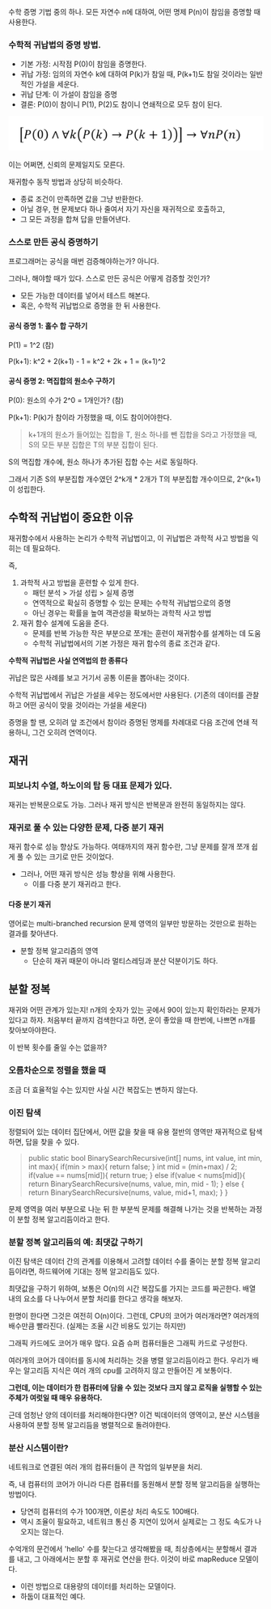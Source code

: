 수학 증명 기법 중의 하나.
모든 자연수 n에 대하여, 어떤 명제 P(n)이 참임을 증명할 때 사용한다.

### 수학적 귀납법의 증명 방법.
- 기본 가정: 시작점 P(0)이 참임을 증명한다.
- 귀납 가정: 임의의 자연수 k에 대하여 P(k)가 참일 때, P(k+1)도 참일 것이라는 일반적인 가설을 세운다.
- 귀납 단계: 이 가설이 참임을 증명
- 결론: P(0)이 참이니 P(1), P(2)도 참이니 연쇄적으로 모두 참이 된다. 

![img.png](img.png)

이는 어쩌면, 신뢰의 문제일지도 모른다.

재귀함수 동작 방법과 상당히 비슷하다. 

- 종료 조건이 만족하면 값을 그냥 반환한다.
- 아닐 경우, 현 문제보다 하나 줄여서 자기 자신을 재귀적으로 호출하고,
- 그 모든 과정을 합쳐 답을 만들어낸다.

### 스스로 만든 공식 증명하기
프로그래머는 공식을 매번 검증해야하는가? 아니다.

그러나, 해야할 때가 있다.
스스로 만든 공식은 어떻게 검증할 것인가?
- 모든 가능한 데이터를 넣어서 테스트 해본다. 
- 혹은, 수학적 귀납법으로 증명을 한 뒤 사용한다.

#### 공식 증명 1: 홀수 합 구하기
P(1) = 1^2 (참)

P(k+1): k^2 + 2(k+1) - 1 = k^2 + 2k + 1 = (k+1)^2
#### 공식 증명 2: 멱집합의 원소수 구하기
P(0): 원소의 수가 2^0 = 1개인가? (참)

P(k+1): P(k)가 참이라 가정했을 때, 이도 참이어야한다.
>k+1개의 원소가 들어있는 집합을 T, 원소 하나를 뺀 집합을 S라고 가정했을 때,
S의 모든 부분 집합은 T의 부분 집합이 된다.

S의 멱집합 개수에, 원소 하나가 추가된 집합 수는 서로 동일하다.

그래서 기존 S의 부분집합 개수였던 2^k개 * 2개가 T의 부분집합 개수이므로, 2^(k+1)이 성립한다.

## 수학적 귀납법이 중요한 이유
재귀함수에서 사용하는 논리가 수학적 귀납법이고, 이 귀납법은 과학적 사고 방법을 익히는 데 필요하다.

즉, 
1) 과학적 사고 방법을 훈련할 수 있게 한다.
   - 패턴 분석 > 가설 성립 > 실제 증명
   - 연역적으로 확실히 증명할 수 있는 문제는 수학적 귀납법으로의 증명
   - 아닌 경우는 확률을 높여 객관성을 확보하는 과학적 사고 방법
2) 재귀 함수 설계에 도움을 준다.
   - 문제를 반복 가능한 작은 부분으로 쪼개는 훈련이 재귀함수를 설계하는 데 도움
   - 수학적 귀납법에서의 기본 가정은 재귀 함수의 종료 조건과 같다.

**수학적 귀납법은 사실 연역법의 한 종류다**

귀납은 많은 사례를 보고 거기서 공통 이론을 뽑아내는 것이다. 

수학적 귀납법에서 귀납은 가설을 세우는 정도에서만 사용된다.
(기존의 데이터를 관찰하고 어떤 공식이 맞을 것이라는 가설을 세운다)

증명을 할 땐, 오히려 앞 조건에서 참이라 증명된 명제를 차례대로 다음 조건에 연쇄 적용하니, 그건 오히려 연역이다.

## 재귀
### 피보나치 수열, 하노이의 탑 등 대표 문제가 있다.
재귀는 반복문으로도 가능. 
그러나 재귀 방식은 반복문과 완전히 동일하지는 않다. 

### 재귀로 풀 수 있는 다양한 문제, 다중 분기 재귀
재귀 함수로 성능 향상도 가능하다.
여태까지의 재귀 함수란, 그냥 문제를 잘개 쪼개 쉽게 풀 수 있는 크기로 만든 것이었다.
- 그러나, 어떤 재귀 방식은 성능 향상을 위해 사용한다. 
  - 이를 다중 분기 재귀라고 한다.

#### 다중 분기 재귀
영어로는 multi-branched recursion
문제 영역의 일부만 방문하는 것만으로 원하는 결과를 찾아낸다.
- 분할 정복 알고리즘의 영역
  - 단순히 재귀 때문이 아니라 멀티스레딩과 분산 덕분이기도 하다.

## 분할 정복
재귀와 어떤 관계가 있는지! 
n개의 숫자가 있는 곳에서 90이 있는지 확인하라는 문제가 있다고 하자.
처음부터 끝까지 검색한다고 하면, 운이 좋았을 때 한번에, 나쁘면 n개를 찾아보아야한다.

이 반복 횟수를 줄일 수는 없을까?

### 오름차순으로 정렬을 했을 때
조금 더 효율적일 수는 있지만 사실 시간 복잡도는 변하지 않는다. 

### 이진 탐색
정렬되어 있는 데이터 집단에서, 어떤 값을 찾을 때 유용
절반의 영역만 재귀적으로 탐색하면, 답을 찾을 수 있다.

> public static bool BinarySearchRecursive(int[] nums, int value, int min, int max){
>   if(min > max){
>       return false;
>   }
>   int mid = (min+max) / 2;
>   if(value == nums[mid]){
>       return true;
>   }
>   else if(value < nums[mid]){
>       return BinarySearchRecursive(nums, value, min, mid - 1);
>   }
>   else {
>       return BinarySearchRecursive(nums, value, mid+1, max);
>      }
> }

문제 영역을 여러 부분으로 나눈 뒤 한 부분씩 문제를 해결해 나가는 것을 반복하는 과정이 분할 정복 알고리듬이라고 한다.

### 분할 정복 알고리듬의 예: 최댓값 구하기
이진 탐색은 데이터 간의 관계를 이용해서 고려할 데이터 수를 줄이는 분할 정복 알고리듬이라면, 
하드웨어에 기대는 정복 알고리듬도 있다. 

최댓값을 구하기 위하여, 보통은 O(n)의 시간 복잡도를 가지는 코드를 짜곤한다.
배열 내의 요소를 다 나누어서 분할 처리를 한다고 생각을 해보자.

한명이 한다면 그것은 여전히 O(n)이다.
그런데, CPU의 코어가 여러개라면? 여러개의 배수만큼 빨라진다. (실제는 조율 시간 비용도 있기는 하지만)

그래픽 카드에도 코어가 매우 많다. 요즘 슈퍼 컴퓨터들은 그래픽 카드로 구성한다. 

여러개의 코어가 데이터를 동시에 처리하는 것을 병렬 알고리듬이라고 한다. 
우리가 배우는 알고리듬 지식은 여러 개의 cpu를 고려하지 않고 만들어진 게 보통이다. 

**그런데, 이는 데이터가 한 컴퓨터에 담을 수 있는 것보다 크지 않고 로직을 실행할 수 있는 주체가 여럿일 때 매우 유용하다.**

근데 엄청난 양의 데이터를 처리해야한다면? 
이건 빅데이터의 영역이고, 분산 시스템을 사용하여 분할 정복 알고리듬을 병렬적으로 돌려야한다.

### 분산 시스템이란? 
네트워크로 연결된 여러 개의 컴퓨터들이 큰 작업의 일부분을 처리.

즉, 내 컴퓨터의 코어가 아니라 다른 컴퓨터를 동원해서 분할 정복 알고리듬을 실행하는 방법이다.
- 당연히 컴퓨터의 수가 100개면, 이론상 처리 속도도 100배다.
- 역시 조율이 필요하고, 네트워크 통신 중 지연이 있어서 실제로는 그 정도 속도가 나오지는 않는다.

수억개의 문건에서 'hello' 수를 찾는다고 생각해봤을 때,
최상층에서는 분할해서 결과를 내고,
그 아래에서는 분할 후 재귀로 연산을 한다. 이것이 바로 mapReduce 모델이다.
- 이런 방법으로 대용량의 데이터를 처리하는 모델이다.
- 하둡이 대표적인 예다.


